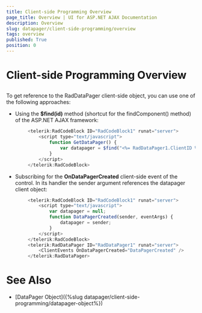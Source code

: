 ```yaml
---
title: Client-side Programming Overview
page_title: Overview | UI for ASP.NET AJAX Documentation
description: Overview
slug: datapager/client-side-programming/overview
tags: overview
published: True
position: 0
---
```


# Client-side Programming Overview



## 

To get reference to the RadDataPager client-side object, you can use one of the following approaches:

* Using the __$find(id)__ method (shortcut for the findComponent() method) of the ASP.NET AJAX framework:

````JavaScript
	    <telerik:RadCodeBlock ID="RadCodeBlock1" runat="server">
	        <script type="text/javascript">
	            function GetDataPager() {
	                var datapager = $find("<%= RadDataPager1.ClientID %>");
	            }
	        </script>
	    </telerik:RadCodeBlock>
````



* Subscribing for the __OnDataPagerCreated__ client-side event of the control. In its handler the sender argument references the datapager client object:

````JavaScript
	    <telerik:RadCodeBlock ID="RadCodeBlock1" runat="server">
	        <script type="text/javascript">
	            var datapager = null;
	            function DataPagerCreated(sender, eventArgs) {
	                datapager = sender; 
	            }
	        </script>
	    </telerik:RadCodeBlock>
	    <telerik:RadDataPager ID="RadDataPager1" runat="server">
	        <ClientEvents OnDataPagerCreated="DataPagerCreated" />
	    </telerik:RadDataPager>
````



# See Also

 * [DataPager Object]({%slug datapager/client-side-programming/datapager-object%})
